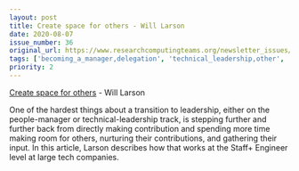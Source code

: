 ```yaml
---
layout: post
title: Create space for others - Will Larson
date: 2020-08-07
issue_number: 36
original_url: https://www.researchcomputingteams.org/newsletter_issues/0036
tags: ['becoming_a_manager,delegation', 'technical_leadership,other', 'becoming_a_manager,managing_individuals']
priority: 2
---
```


<!-- markdownlint-disable MD033 -->
<!-- markdownlint-disable MD041 -->
<!-- markdownlint-disable MD049 -->

[Create space for others](https://lethain.com/create-space-for-others/) - Will Larson

One of the hardest things about a transition to leadership, either on the people-manager or technical-leadership track, is stepping further and further back from directly making contribution and spending more time making room for others, nurturing their contributions, and gathering their input. In this article, Larson describes how that works at the Staff+ Engineer level at large tech companies.
